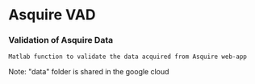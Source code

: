 # Asquire VAD

### Validation of Asquire Data

```
Matlab function to validate the data acquired from Asquire web-app 
```

Note: "data" folder is shared in the google cloud